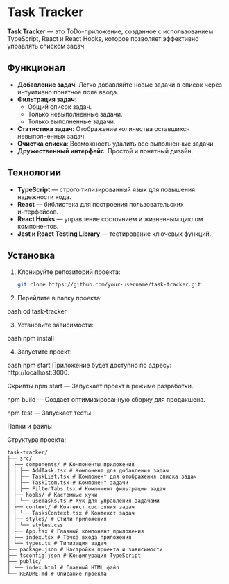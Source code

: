# Task Tracker

**Task Tracker** — это ToDo-приложение, созданное с использованием TypeScript, React и React Hooks, которое позволяет эффективно управлять списком задач.

## Функционал

- **Добавление задач**: Легко добавляйте новые задачи в список через интуитивно понятное поле ввода.
- **Фильтрация задач**:
  - Общий список задач.
  - Только невыполненные задачи.
  - Только выполненные задачи.
- **Статистика задач**: Отображение количества оставшихся невыполненных задач.
- **Очистка списка**: Возможность удалить все выполненные задачи.
- **Дружественный интерфейс**: Простой и понятный дизайн.

## Технологии

- **TypeScript** — строго типизированный язык для повышения надежности кода.
- **React** — библиотека для построения пользовательских интерфейсов.
- **React Hooks** — управление состоянием и жизненным циклом компонентов.
- **Jest и React Testing Library** — тестирование ключевых функций.

## Установка

1. Клонируйте репозиторий проекта:

   ```bash
   git clone https://github.com/your-username/task-tracker.git

   ```

2. Перейдите в папку проекта:

bash
cd task-tracker

3. Установите зависимости:

bash
npm install

4. Запустите проект:

bash
npm start
Приложение будет доступно по адресу: http://localhost:3000.

Скрипты
npm start — Запускает проект в режиме разработки.

npm build — Создает оптимизированную сборку для продакшена.

npm test — Запускает тесты.

Папки и файлы

Структура проекта:
```plaintext
task-tracker/
├── src/
│ ├── components/ # Компоненты приложения
│ │ ├── AddTask.tsx # Компонент для добавления задач
│ │ ├── TaskList.tsx # Компонент для отображения списка задач
│ │ ├── TaskItem.tsx # Компонент задачи
│ │ ├── FilterTabs.tsx # Компонент фильтрации задач
│ ├── hooks/ # Кастомные хуки
│ │ └── useTasks.ts # Хук для управления задачами
│ ├── context/ # Контекст состояния задач
│ │ └── TasksContext.tsx # Контекст задач
│ ├── styles/ # Стили приложения
│ │ └── styles.css
│ ├── App.tsx # Главный компонент приложения
│ ├── index.tsx # Точка входа приложения
│ └── types.ts # Типизация задач
├── package.json # Настройки проекта и зависимости
├── tsconfig.json # Конфигурация TypeScript
├── public/
│ └── index.html # Главный HTML файл
└── README.md # Описание проекта
